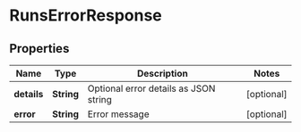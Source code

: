 

# RunsErrorResponse


## Properties

| Name | Type | Description | Notes |
|------------ | ------------- | ------------- | -------------|
|**details** | **String** | Optional error details as JSON string |  [optional] |
|**error** | **String** | Error message |  [optional] |



